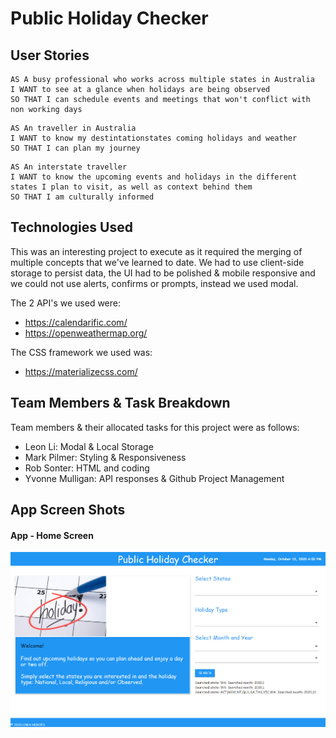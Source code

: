 # Public Holiday Checker

## User Stories
```
AS A busy professional who works across multiple states in Australia
I WANT to see at a glance when holidays are being observed
SO THAT I can schedule events and meetings that won't conflict with non working days
```
```
AS An traveller in Australia
I WANT to know my destintationstates coming holidays and weather
SO THAT I can plan my journey
```
```
AS An interstate traveller
I WANT to know the upcoming events and holidays in the different 
states I plan to visit, as well as context behind them
SO THAT I am culturally informed
```
## Technologies Used
This was an interesting project to execute as it required the merging of multiple 
concepts that we've learned to date.  We had to use client-side storage to persist
data, the UI had to be polished & mobile responsive and we could not use alerts,
confirms or prompts, instead we used modal.

The 2 API's we used were:
 * https://calendarific.com/
 * https://openweathermap.org/
 
The CSS framework we used was:
 * https://materializecss.com/

## Team Members & Task Breakdown
Team members & their allocated tasks for this project were as follows:
 * Leon Li: 	    Modal & Local Storage
 * Mark Pilmer: 	Styling & Responsiveness
 * Rob Sonter: 	  HTML and coding
 * Yvonne Mulligan:  API responses & Github	Project Management
 
 ## App Screen Shots
 #### App - Home Screen
![App Home](Assets/Home-screen.jpg)

